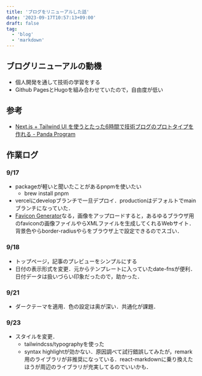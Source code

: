 ```yaml
---
title: 'ブログをリニューアルした話'
date: '2023-09-17T10:57:13+09:00'
draft: false
tag:
  - 'blog'
  - 'markdown'
---
```


## ブログリニューアルの動機

- 個人開発を通して技術の学習をする
- Github PagesとHugoを組み合わせていたので，自由度が低い

## 参考

- [Next.js + Tailwind UI を使うとたった6時間で技術ブログのプロトタイプを作れる - Panda Program](https://panda-program.com/posts/from-gatsby-to-nextjs)

## 作業ログ

### 9/17

- packageが軽いと聞いたことがあるpnpmを使いたい
  - brew install pnpm
- vercelにdevelopブランチで一旦デプロイ．productionはデフォルトでmainブランチになっていた．
- [Favicon Generator](https://realfavicongenerator.net/)なる，画像をアップロードすると，あるゆるブラウザ用のfaviconの画像ファイルやらXMLファイルを生成してくれるWebサイト．背景色やらborder-radiusやらをブラウザ上で設定できるのでスゴい．

### 9/18

- トップページ，記事のプレビューをシンプルにする
- 日付の表示形式を変更．元からテンプレートに入っていたdate-fnsが便利．日付データは扱いづらい印象だったので，助かった．

### 9/21

- ダークテーマを適用．色の設定は奥が深い．共通化が課題．

### 9/23

- スタイルを変更．
  - tailwindcss/typographyを使った
  - syntax highlightが効かない．原因調べて試行錯誤してみたが，remark用のライブラリが非推奨になっている．react-markdownに乗り換えたほうが周辺のライブラリが充実してるのでいいかも．
